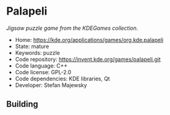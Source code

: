 # Palapeli

_Jigsaw puzzle game from the KDEGames collection._

- Home: https://kde.org/applications/games/org.kde.palapeli
- State: mature
- Keywords: puzzle
- Code repository: https://invent.kde.org/games/palapeli.git
- Code language: C++
- Code license: GPL-2.0
- Code dependencies: KDE libraries, Qt
- Developer: Stefan Majewsky

## Building
